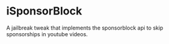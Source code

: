 # iSponsorBlock
A jailbreak tweak that implements the sponsorblock api to skip sponsorships in youtube videos.
